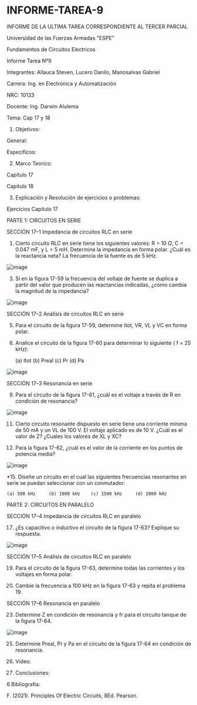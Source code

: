 # INFORME-TAREA-9

INFORME DE LA ULTIMA TAREA CORRESPONDIENTE AL TERCER PARCIAL 

Universidad de las Fuerzas Armadas "ESPE"

Fundamentos de Circuitos Electricos

Informe Tarea Nº9

Integrantes: Allauca Steven, Lucero Danilo, Manosalvas Gabriel

Carrera: Ing. en Electrónica y Automatización

NRC: 10133

Docente: Ing. Darwin Alulema

Tema: Cap 17 y 18

1. Objetivos:

General:


Especificos:


2. Marco Teorico:

Capítulo 17


Capítulo 18



3. Explicación y Resolución de ejercicios o problemas:


Ejercicios Capítulo 17

PARTE 1: CIRCUITOS EN SERIE

SECCIÓN 17–1 Impedancia de circuitos RLC en serie

1. Cierto circuito RLC en serie tiene los siguientes valores: R = 10 Ω, C = 0.047 mF, y L = 5 mH. Determine la impedancia en forma polar. ¿Cuál es la reactancia neta? La frecuencia de la fuente es de 5 kHz.

![image](https://user-images.githubusercontent.com/93210648/155029969-50da32ad-59b9-40de-a148-b432d86c265c.png)



3. Si en la figura 17-59 la frecuencia del voltaje de fuente se duplica a partir del valor que producen las reactancias indicadas, ¿cómo cambia la magnitud de la impedancia?

![image](https://user-images.githubusercontent.com/93210648/155017333-ae3eab95-7140-4a2b-ba2b-28cf87442a6c.png)

SECCIÓN 17–2 Análisis de circuitos RLC en serie

5. Para el circuito de la figura 17-59, determine Itot, VR, VL y VC en forma polar.

7. Analice el circuito de la figura 17-60 para determinar lo siguiente ( f = 25 kHz):

   (a) Itot     (b) Preal     (c) Pr      (d) Pa   
   
 ![image](https://user-images.githubusercontent.com/93210648/155018383-1ca2ea56-7fe2-4ac7-bb0a-c393e8137fc5.png)
 
SECCIÓN 17–3 Resonancia en serie
 
9. Para el circuito de la figura 17-61, ¿cuál es el voltaje a través de R en condición de resonancia?

![image](https://user-images.githubusercontent.com/93210648/155019801-bd0e8591-a043-4db2-9752-a51867608e67.png)

11. Cierto circuito resonante dispuesto en serie tiene una corriente mínima de 50 mA y un VL de 100 V. El voltaje aplicado es de 10 V. ¿Cuál es el valor de Z? ¿Cuáles los valores de XL y XC?

13. Para la figura 17-62, ¿cuál es el valor de la corriente en los puntos de potencia media?

![image](https://user-images.githubusercontent.com/93210648/155020238-53d4538d-c826-46c6-b716-7594c0e001df.png)

*15. Diseñe un circuito en el cual las siguientes frecuencias resonantes en serie se puedan seleccionar con un conmutador:

    (a) 500 kHz     (b) 1000 kHz    (c) 1500 kHz     (d) 2000 kHz
 
 
PARTE 2: CIRCUITOS EN PARALELO

SECCIÓN 17–4 Impedancia de circuitos RLC en paralelo 

17. ¿Es capacitivo o inductivo el circuito de la figura 17-63? Explique su respuesta.

![image](https://user-images.githubusercontent.com/93210648/155021460-e0cc04f6-1dfe-43a0-84f9-cbaa5732f2f5.png)

SECCIÓN 17–5 Análisis de circuitos RLC en paralelo

19. Para el circuito de la figura 17-63, determine todas las corrientes y los voltajes en forma polar.

21. Cambie la frecuencia a 100 kHz en la figura 17-63 y repita el problema 19.

SECCIÓN 17–6 Resonancia en paralelo

23. Determine Z en condición de resonancia y fr para el circuito tanque de la figura 17-64.

![image](https://user-images.githubusercontent.com/93210648/155021653-1cfd27d0-6b30-494e-a06b-70297816cbb9.png)

25. Determine Preal, Pr y Pa en el circuito de la figura 17-64 en condición de resonancia.




4. Video:



5.  Conclusiones:



6 Bibliografia:

F. (2021). Principles Of Electric Circuits, 8Ed. Pearson.   
   





